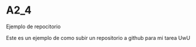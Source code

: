 # A2_4
Ejemplo de repocitorio

Este es un ejemplo de como subir un repositorio a github para mi tarea UwU
